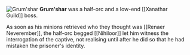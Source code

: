 ![Grum'shar](https://static.wikia.nocookie.net/kingsway-role-playing-group/images/0/0b/9251a162d90ca4d7d60199a7ef93a4d6.png/revision/latest?cb=20181214005233)
**Grum'shar** was a half-orc and a low-end [[Xanathar Guild]] boss.

As soon as his minions retrieved who they thought was [[Renaer Neverember]], the half-orc begged [[Nihiloor]] let him witness the interrogation of the captive, not realising until after he did so that he had mistaken the prisoner's identity.